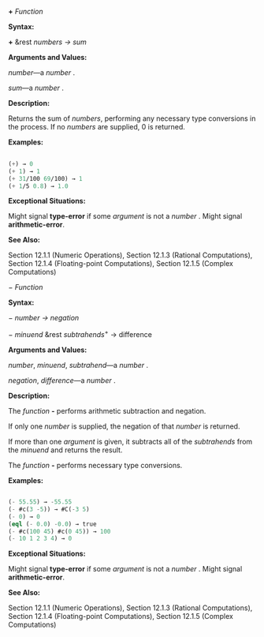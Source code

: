 **+** *Function*

**Syntax:**

**+** &amp;rest *numbers → sum*

**Arguments and Values:**

*number*—a *number* .

*sum*—a *number* .

**Description:**

Returns the sum of *numbers*, performing any necessary type conversions in the process. If no *numbers* are supplied, 0 is returned.

**Examples:**

```lisp
 
(+) → 0 
(+ 1) → 1 
(+ 31/100 69/100) → 1 
(+ 1/5 0.8) → 1.0 

```

**Exceptional Situations:**

Might signal **type-error** if some *argument* is not a *number* . Might signal **arithmetic-error**.

**See Also:**

Section 12.1.1 (Numeric Operations), Section 12.1.3 (Rational Computations), Section 12.1.4 (Floating-point Computations), Section 12.1.5 (Complex Computations)

*− Function*

**Syntax:**

*− number → negation*

*− minuend* &amp;rest *subtrahends*<sup>+</sup> → difference

**Arguments and Values:**

*number*, *minuend*, *subtrahend*—a *number* .

*negation*, *difference*—a *number* .

**Description:**

The *function* **-** performs arithmetic subtraction and negation.

If only one *number* is supplied, the negation of that *number* is returned.

If more than one *argument* is given, it subtracts all of the *subtrahends* from the *minuend* and returns the result.

The *function* **-** performs necessary type conversions.

**Examples:**

```lisp

(- 55.55) → -55.55 
(- #c(3 -5)) → #C(-3 5) 
(- 0) → 0 
(eql (- 0.0) -0.0) → true 
(- #c(100 45) #c(0 45)) → 100 
(- 10 1 2 3 4) → 0 

```

**Exceptional Situations:**

Might signal **type-error** if some *argument* is not a *number* . Might signal **arithmetic-error**.

**See Also:**

Section 12.1.1 (Numeric Operations), Section 12.1.3 (Rational Computations), Section 12.1.4 (Floating-point Computations), Section 12.1.5 (Complex Computations)
